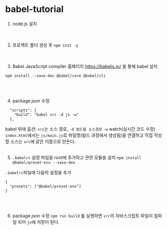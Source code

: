 # babel-tutorial
1. node.js 설치   
<br/><br/>

2. 프로젝트 폴더 생성 후 ```npm init -y```  
<br/><br/>

3. Babel JavaScript compiler 홈페이지 https://babeljs.io/ 을 통해 babel 설치
```
npm install --save-dev @babel/core @babel/cli
```
<br/><br/>

4. package.json 수정
```
  "scripts": {
    "build": "babel src -d js -w"
  },
```
babel 뒤에 옵션: ```src```는 소스 경로, ```-d 빌드될 소스경로``` ```-w``` watch(실시간 코드 수정)
```index.html```에서는 ```js/main.js```로 파일명(빌드 과정에서 생성됨)을 연결하고 직접 작성할 소스는 ```src```에 같은 이름으로 만든다.
<br/><br/>


5. ```.babelrc``` 설정 파일을 root에 추가하고 관련 모듈을 설치
```npm install @babel/preset-env --save-dev``` 

. ```babelrc```파일에 다음의 설정을 추가

```
{
  "presets": ["@babel/preset-env"]
}
```
<br/><br/>


6. package.json 수정
``` npm run build ``` 를 실행하면 ```src```의 자바스크립트 파일이 컴파일 되어 ```js```에 저장이 된다.


